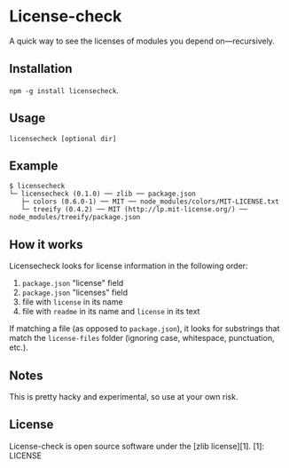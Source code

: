 License-check
==================
A quick way to see the licenses of modules you depend on—recursively.

Installation
------------
`npm -g install licensecheck`.

Usage
------------
`licensecheck [optional dir]`

Example
-------

    $ licensecheck 
    └─ licensecheck (0.1.0) ── zlib ── package.json
       ├─ colors (0.6.0-1) ── MIT ── node_modules/colors/MIT-LICENSE.txt
       └─ treeify (0.4.2) ── MIT (http://lp.mit-license.org/) ── node_modules/treeify/package.json


How it works
------------

Licensecheck looks for license information in the following order:

1. `package.json` "license" field
2. `package.json` "licenses" field
3. file with `license` in its name
4. file with `readme` in its name and `license` in its text

If matching a file (as opposed to `package.json`), it looks for substrings that match the `license-files` folder (ignoring 
case, whitespace, punctuation, etc.).

Notes
-----

This is pretty hacky and experimental, so use at your own risk. 

License
-------
License-check is open source software under the [zlib license][1].
[1]: LICENSE
